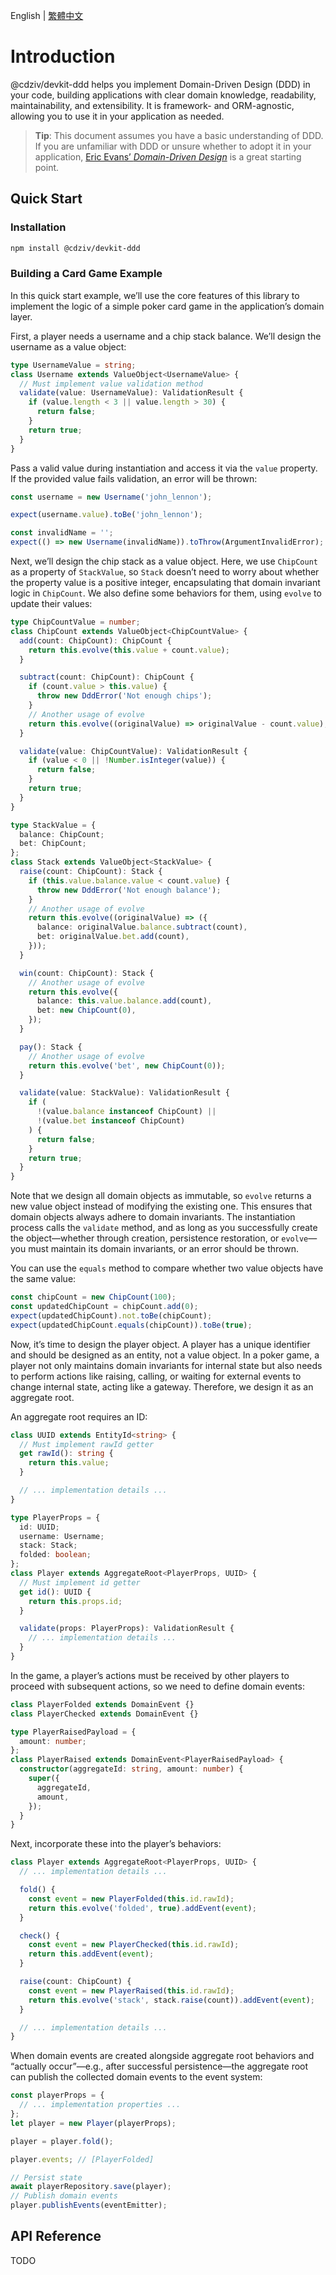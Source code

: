 English | [繁體中文](./README.zh-TW.md)

# Introduction

@cdziv/devkit-ddd helps you implement Domain-Driven Design (DDD) in your code, building applications with clear domain knowledge, readability, maintainability, and extensibility. It is framework- and ORM-agnostic, allowing you to use it in your application as needed.

> **Tip**: This document assumes you have a basic understanding of DDD. If you are unfamiliar with DDD or unsure whether to adopt it in your application, [Eric Evans’ _Domain-Driven Design_](https://www.domainlanguage.com/ddd/) is a great starting point.

## Quick Start

### Installation

```bash
npm install @cdziv/devkit-ddd
```

### Building a Card Game Example

In this quick start example, we’ll use the core features of this library to implement the logic of a simple poker card game in the application’s domain layer.

First, a player needs a username and a chip stack balance. We’ll design the username as a value object:

```ts
type UsernameValue = string;
class Username extends ValueObject<UsernameValue> {
  // Must implement value validation method
  validate(value: UsernameValue): ValidationResult {
    if (value.length < 3 || value.length > 30) {
      return false;
    }
    return true;
  }
}
```

Pass a valid value during instantiation and access it via the `value` property. If the provided value fails validation, an error will be thrown:

```ts
const username = new Username('john_lennon');

expect(username.value).toBe('john_lennon');

const invalidName = '';
expect(() => new Username(invalidName)).toThrow(ArgumentInvalidError);
```

Next, we’ll design the chip stack as a value object. Here, we use `ChipCount` as a property of `StackValue`, so `Stack` doesn’t need to worry about whether the property value is a positive integer, encapsulating that domain invariant logic in `ChipCount`. We also define some behaviors for them, using `evolve` to update their values:

```ts
type ChipCountValue = number;
class ChipCount extends ValueObject<ChipCountValue> {
  add(count: ChipCount): ChipCount {
    return this.evolve(this.value + count.value);
  }

  subtract(count: ChipCount): ChipCount {
    if (count.value > this.value) {
      throw new DddError('Not enough chips');
    }
    // Another usage of evolve
    return this.evolve((originalValue) => originalValue - count.value);
  }

  validate(value: ChipCountValue): ValidationResult {
    if (value < 0 || !Number.isInteger(value)) {
      return false;
    }
    return true;
  }
}

type StackValue = {
  balance: ChipCount;
  bet: ChipCount;
};
class Stack extends ValueObject<StackValue> {
  raise(count: ChipCount): Stack {
    if (this.value.balance.value < count.value) {
      throw new DddError('Not enough balance');
    }
    // Another usage of evolve
    return this.evolve((originalValue) => ({
      balance: originalValue.balance.subtract(count),
      bet: originalValue.bet.add(count),
    }));
  }

  win(count: ChipCount): Stack {
    // Another usage of evolve
    return this.evolve({
      balance: this.value.balance.add(count),
      bet: new ChipCount(0),
    });
  }

  pay(): Stack {
    // Another usage of evolve
    return this.evolve('bet', new ChipCount(0));
  }

  validate(value: StackValue): ValidationResult {
    if (
      !(value.balance instanceof ChipCount) ||
      !(value.bet instanceof ChipCount)
    ) {
      return false;
    }
    return true;
  }
}
```

Note that we design all domain objects as immutable, so `evolve` returns a new value object instead of modifying the existing one. This ensures that domain objects always adhere to domain invariants. The instantiation process calls the `validate` method, and as long as you successfully create the object—whether through creation, persistence restoration, or `evolve`—you must maintain its domain invariants, or an error should be thrown.

You can use the `equals` method to compare whether two value objects have the same value:

```ts
const chipCount = new ChipCount(100);
const updatedChipCount = chipCount.add(0);
expect(updatedChipCount).not.toBe(chipCount);
expect(updatedChipCount.equals(chipCount)).toBe(true);
```

Now, it’s time to design the player object. A player has a unique identifier and should be designed as an entity, not a value object. In a poker game, a player not only maintains domain invariants for internal state but also needs to perform actions like raising, calling, or waiting for external events to change internal state, acting like a gateway. Therefore, we design it as an aggregate root.

An aggregate root requires an ID:

```ts
class UUID extends EntityId<string> {
  // Must implement rawId getter
  get rawId(): string {
    return this.value;
  }

  // ... implementation details ...
}

type PlayerProps = {
  id: UUID;
  username: Username;
  stack: Stack;
  folded: boolean;
};
class Player extends AggregateRoot<PlayerProps, UUID> {
  // Must implement id getter
  get id(): UUID {
    return this.props.id;
  }

  validate(props: PlayerProps): ValidationResult {
    // ... implementation details ...
  }
}
```

In the game, a player’s actions must be received by other players to proceed with subsequent actions, so we need to define domain events:

```ts
class PlayerFolded extends DomainEvent {}
class PlayerChecked extends DomainEvent {}

type PlayerRaisedPayload = {
  amount: number;
};
class PlayerRaised extends DomainEvent<PlayerRaisedPayload> {
  constructor(aggregateId: string, amount: number) {
    super({
      aggregateId,
      amount,
    });
  }
}
```

Next, incorporate these into the player’s behaviors:

```ts
class Player extends AggregateRoot<PlayerProps, UUID> {
  // ... implementation details ...

  fold() {
    const event = new PlayerFolded(this.id.rawId);
    return this.evolve('folded', true).addEvent(event);
  }

  check() {
    const event = new PlayerChecked(this.id.rawId);
    return this.addEvent(event);
  }

  raise(count: ChipCount) {
    const event = new PlayerRaised(this.id.rawId);
    return this.evolve('stack', stack.raise(count)).addEvent(event);
  }

  // ... implementation details ...
}
```

When domain events are created alongside aggregate root behaviors and “actually occur”—e.g., after successful persistence—the aggregate root can publish the collected domain events to the event system:

```ts
const playerProps = {
  // ... implementation properties ...
};
let player = new Player(playerProps);

player = player.fold();

player.events; // [PlayerFolded]

// Persist state
await playerRepository.save(player);
// Publish domain events
player.publishEvents(eventEmitter);
```

## API Reference

TODO
